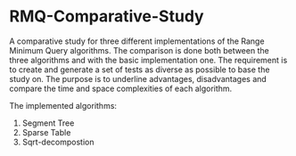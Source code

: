 # RMQ-Comparative-Study
A comparative study for three different implementations of the Range Minimum Query algorithms. The comparison is done both between the three algorithms and with the basic implementation one. The requirement is to create and generate a set of tests as diverse as possible to base the study on. The purpose is to underline advantages, disadvantages and compare the time and space complexities of each algorithm.

The implemented algorithms:
1. Segment Tree
2. Sparse Table
3. Sqrt-decompostion
